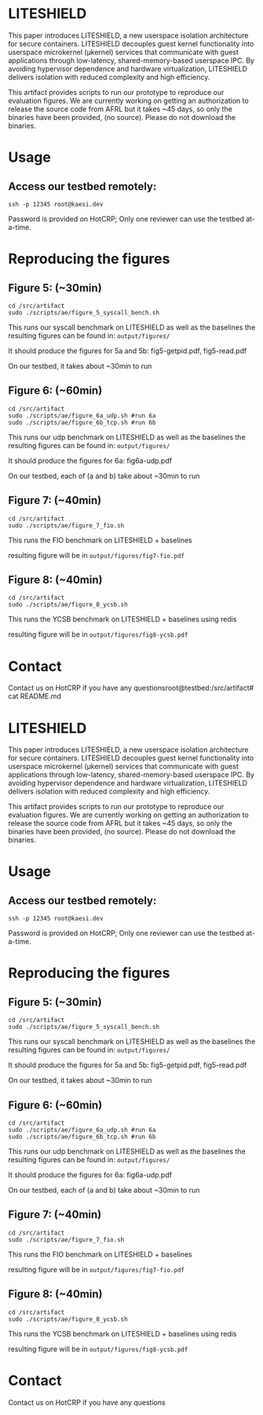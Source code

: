 # LITESHIELD

This paper introduces LITESHIELD, a new userspace isolation architecture for secure containers. LITESHIELD decouples guest kernel functionality into userspace microkernel (μkernel) services that communicate with guest applications through low-latency, shared-memory-based userspace IPC.
By avoiding hypervisor dependence and hardware virtualization, LITESHIELD delivers isolation with reduced complexity and high efficiency.

This artifact provides scripts to run our prototype to reproduce our evaluation figures.  We are currently working on getting an authorization to release the source code from AFRL but it takes ~45 days, so only the binaries have been provided, (no source).  Please do not download the binaries.

# Usage
## Access our testbed remotely:
```
ssh -p 12345 root@kaesi.dev
```

Password is provided on HotCRP; Only one reviewer can use the testbed at-a-time.

# Reproducing the figures
## Figure 5: (~30min)

```
cd /src/artifact
sudo ./scripts/ae/figure_5_syscall_bench.sh
```

This runs our syscall benchmark on LITESHIELD as well as the baselines
the resulting figures can be found in: `output/figures/`

It should produce the figures for 5a and 5b: fig5-getpid.pdf, fig5-read.pdf

On our testbed, it takes about ~30min to run

## Figure 6: (~60min)
```
cd /src/artifact
sudo ./scripts/ae/figure_6a_udp.sh #run 6a
sudo ./scripts/ae/figure_6b_tcp.sh #run 6b
```
This runs our udp benchmark on LITESHIELD as well as the baselines
the resulting figures can be found in: `output/figures/`

It should produce the figures for 6a: fig6a-udp.pdf

On our testbed, each of (a and b) take about ~30min to run

## Figure 7: (~40min)
```
cd /src/artifact
sudo ./scripts/ae/figure_7_fio.sh
```

This runs the FIO benchmark on LITESHIELD + baselines

resulting figure will be in `output/figures/fig7-fio.pdf`

## Figure 8: (~40min)
```
cd /src/artifact
sudo ./scripts/ae/figure_8_ycsb.sh
```

This runs the YCSB benchmark on LITESHIELD + baselines using redis

resulting figure will be in `output/figures/fig8-ycsb.pdf`

# Contact

Contact us on HotCRP if you have any questionsroot@testbed:/src/artifact# cat README.md
# LITESHIELD

This paper introduces LITESHIELD, a new userspace isolation architecture for secure containers. LITESHIELD decouples guest kernel functionality into userspace microkernel (μkernel) services that communicate with guest applications through low-latency, shared-memory-based userspace IPC.
By avoiding hypervisor dependence and hardware virtualization, LITESHIELD delivers isolation with reduced complexity and high efficiency.

This artifact provides scripts to run our prototype to reproduce our evaluation figures.  We are currently working on getting an authorization to release the source code from AFRL but it takes ~45 days, so only the binaries have been provided, (no source).  Please do not download the binaries.

# Usage
## Access our testbed remotely:
```
ssh -p 12345 root@kaesi.dev
```

Password is provided on HotCRP; Only one reviewer can use the testbed at-a-time.

# Reproducing the figures
## Figure 5: (~30min)

```
cd /src/artifact
sudo ./scripts/ae/figure_5_syscall_bench.sh
```

This runs our syscall benchmark on LITESHIELD as well as the baselines
the resulting figures can be found in: `output/figures/`

It should produce the figures for 5a and 5b: fig5-getpid.pdf, fig5-read.pdf

On our testbed, it takes about ~30min to run

## Figure 6: (~60min)
```
cd /src/artifact
sudo ./scripts/ae/figure_6a_udp.sh #run 6a
sudo ./scripts/ae/figure_6b_tcp.sh #run 6b
```
This runs our udp benchmark on LITESHIELD as well as the baselines
the resulting figures can be found in: `output/figures/`

It should produce the figures for 6a: fig6a-udp.pdf

On our testbed, each of (a and b) take about ~30min to run

## Figure 7: (~40min)
```
cd /src/artifact
sudo ./scripts/ae/figure_7_fio.sh
```

This runs the FIO benchmark on LITESHIELD + baselines

resulting figure will be in `output/figures/fig7-fio.pdf`

## Figure 8: (~40min)
```
cd /src/artifact
sudo ./scripts/ae/figure_8_ycsb.sh
```

This runs the YCSB benchmark on LITESHIELD + baselines using redis

resulting figure will be in `output/figures/fig8-ycsb.pdf`

# Contact

Contact us on HotCRP if you have any questions
